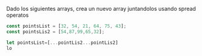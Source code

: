Dado los siguientes arrays, crea un nuevo array juntandolos usando spread operatos

```js
const pointsList = [32, 54, 21, 64, 75, 43];
const pointsLis2 = [54,87,99,65,32];

let pointsList=[...pointLis2...pointLis2]
lo
```
